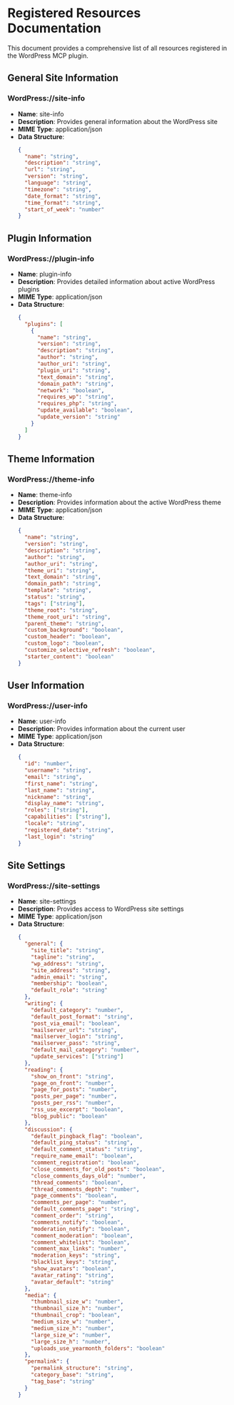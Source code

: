# Registered Resources Documentation

This document provides a comprehensive list of all resources registered in the WordPress MCP plugin.

## General Site Information

### WordPress://site-info

- **Name**: site-info
- **Description**: Provides general information about the WordPress site
- **MIME Type**: application/json
- **Data Structure**:
  ```json
  {
    "name": "string",
    "description": "string",
    "url": "string",
    "version": "string",
    "language": "string",
    "timezone": "string",
    "date_format": "string",
    "time_format": "string",
    "start_of_week": "number"
  }
  ```

## Plugin Information

### WordPress://plugin-info

- **Name**: plugin-info
- **Description**: Provides detailed information about active WordPress plugins
- **MIME Type**: application/json
- **Data Structure**:
  ```json
  {
    "plugins": [
      {
        "name": "string",
        "version": "string",
        "description": "string",
        "author": "string",
        "author_uri": "string",
        "plugin_uri": "string",
        "text_domain": "string",
        "domain_path": "string",
        "network": "boolean",
        "requires_wp": "string",
        "requires_php": "string",
        "update_available": "boolean",
        "update_version": "string"
      }
    ]
  }
  ```

## Theme Information

### WordPress://theme-info

- **Name**: theme-info
- **Description**: Provides information about the active WordPress theme
- **MIME Type**: application/json
- **Data Structure**:
  ```json
  {
    "name": "string",
    "version": "string",
    "description": "string",
    "author": "string",
    "author_uri": "string",
    "theme_uri": "string",
    "text_domain": "string",
    "domain_path": "string",
    "template": "string",
    "status": "string",
    "tags": ["string"],
    "theme_root": "string",
    "theme_root_uri": "string",
    "parent_theme": "string",
    "custom_background": "boolean",
    "custom_header": "boolean",
    "custom_logo": "boolean",
    "customize_selective_refresh": "boolean",
    "starter_content": "boolean"
  }
  ```

## User Information

### WordPress://user-info

- **Name**: user-info
- **Description**: Provides information about the current user
- **MIME Type**: application/json
- **Data Structure**:
  ```json
  {
    "id": "number",
    "username": "string",
    "email": "string",
    "first_name": "string",
    "last_name": "string",
    "nickname": "string",
    "display_name": "string",
    "roles": ["string"],
    "capabilities": ["string"],
    "locale": "string",
    "registered_date": "string",
    "last_login": "string"
  }
  ```

## Site Settings

### WordPress://site-settings

- **Name**: site-settings
- **Description**: Provides access to WordPress site settings
- **MIME Type**: application/json
- **Data Structure**:
  ```json
  {
    "general": {
      "site_title": "string",
      "tagline": "string",
      "wp_address": "string",
      "site_address": "string",
      "admin_email": "string",
      "membership": "boolean",
      "default_role": "string"
    },
    "writing": {
      "default_category": "number",
      "default_post_format": "string",
      "post_via_email": "boolean",
      "mailserver_url": "string",
      "mailserver_login": "string",
      "mailserver_pass": "string",
      "default_mail_category": "number",
      "update_services": ["string"]
    },
    "reading": {
      "show_on_front": "string",
      "page_on_front": "number",
      "page_for_posts": "number",
      "posts_per_page": "number",
      "posts_per_rss": "number",
      "rss_use_excerpt": "boolean",
      "blog_public": "boolean"
    },
    "discussion": {
      "default_pingback_flag": "boolean",
      "default_ping_status": "string",
      "default_comment_status": "string",
      "require_name_email": "boolean",
      "comment_registration": "boolean",
      "close_comments_for_old_posts": "boolean",
      "close_comments_days_old": "number",
      "thread_comments": "boolean",
      "thread_comments_depth": "number",
      "page_comments": "boolean",
      "comments_per_page": "number",
      "default_comments_page": "string",
      "comment_order": "string",
      "comments_notify": "boolean",
      "moderation_notify": "boolean",
      "comment_moderation": "boolean",
      "comment_whitelist": "boolean",
      "comment_max_links": "number",
      "moderation_keys": "string",
      "blacklist_keys": "string",
      "show_avatars": "boolean",
      "avatar_rating": "string",
      "avatar_default": "string"
    },
    "media": {
      "thumbnail_size_w": "number",
      "thumbnail_size_h": "number",
      "thumbnail_crop": "boolean",
      "medium_size_w": "number",
      "medium_size_h": "number",
      "large_size_w": "number",
      "large_size_h": "number",
      "uploads_use_yearmonth_folders": "boolean"
    },
    "permalink": {
      "permalink_structure": "string",
      "category_base": "string",
      "tag_base": "string"
    }
  }
  ```
